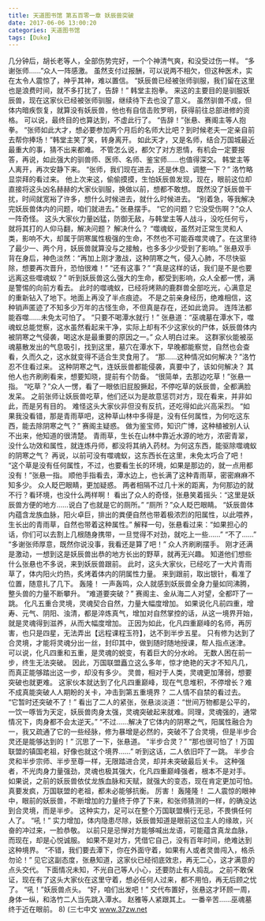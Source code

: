 ```yaml
---
title: 天道图书馆 第五百零一章 妖辰兽突破
date: 2017-06-06 13:00:20
categories: 天道图书馆
tags: [Duke]
---
```


几分钟后，胡长老等人，全部伤势完好，一个个神清气爽，和没受过伤一样。
“多谢张师……”众人一阵感激。
虽然支付过报酬，可以说两不相欠，但这种医术，实在太令人震惊了，神乎其神，难以置信。
“妖辰兽已经被张师驯服，我们留在这里也是浪费时间，就不多打扰了，告辞！”
韩堂主抱拳。
来这的主要目的是驯服妖辰兽，现在这家伙已经被张师驯服，继续待下去也没了意义。
虽然驯兽不成，但体内暗疾恢复，就算没有妖辰兽，他也有自信击败罗明，获得前往总部进修的资格。
可以说，最终目的也算达到，不虚此行了。
“告辞！”张悬、赛阁主等人抱拳。
“张师如此大才，想必要参加两个月后的名师大比吧？到时候老夫一定亲自前去帮你捧场！”韩堂主笑了笑，转身离开。
如此天才，又是名师，结合万国城最近最重大的事，猜不出来都难。
不管怎么说，都欠了对方恩情，有机会一定要报答，再说，如此强大的驯兽师、医师、名师、鉴宝师……也值得深交。
韩堂主等人离开，再次安静下来。
“张师，我们现在进去，还是休息、调整一下？”
洛竹略显崇拜的看过来。
他上次来这，偷偷摸摸，生怕妖辰兽发现，现在，眼前这位却直接将这头凶名赫赫的大家伙驯服，换做以前，想都不敢想。
既然没了妖辰兽干扰，时间就宽裕了许多，想什么时候进去，就什么时候进去。
“别着急，等我解决完妖辰兽体内的问题，咱们就进去。”
张悬摆手。
“它的问题？它没受伤啊？”众人一阵奇怪。
这头大家伙力量凶猛，防御无敌，与韩堂主等人战斗，没吃任何亏，就将其打的人仰马翻，解决问题？
解决什么？
“噬魂蚁，虽然对正常生灵和人类，影响不大，却属于阴寒属性极强的生命，不然也不可能吞噬灵魂了。在这里待了最少一、两个月，妖辰兽就算没与之接触，也多多少少受到了影响。”
张悬双手背在身后，神色淡然：“再加上刚才激战，这种阴寒之气，侵入心肺，不尽快驱除，想要再次晋升，恐怕很难！”
“还有这事？”
“真是这样的话，我们是不是也要远离这些噬魂蚁？”
听到妖辰兽这么强大的生命，都受到影响，众人全都一愣，满是警惕的向前方看去。
此时的噬魂蚁，已经将烤熟的鹿群兽全部吃光，心满意足的重新钻入了地下。地面上再没了半点痕迹。
不是之前亲身经历，绝难相信，这种销声匿迹了不知多少万年的古怪生命，不但真是存在，还如此诡异。
连阵法都能吞噬……未免太可怕了。
“只要不喝潭水就行！”
张悬道：“巫魂墓在潭水下，噬魂蚁总能觉察，这水虽然看起来干净，实际上却有不少这家伙的尸体，妖辰兽体内被阴寒之气侵袭，喝这水是最重要的原因之一。”
众人明白过来。
这群家伙能被巫魂墓散发出的气息吸引，找到这里，墓穴在潭水下，早晚都能察觉，自然也会查看，久而久之，这水就变得不适合生灵食用了。
“那……这种情况如何解决？”洛竹忍不住看过来。
这种阴寒之气，连妖辰兽都能侵袭，真要中了，该如何解决？
其他人也齐刷刷看来，想要知晓，提前有个防备。
“很简单，去那边吃草！”张悬一指。
“吃草？”众人一愣，看了一眼依旧屁股撅起，不停吃草的妖辰兽，全都满脸发呆。
之前张师让妖辰兽吃草，他们还以为是故意惩罚对方，现在看来，并非如此，而是另有目的。
难怪这头大家伙非但没有反抗，还吃得如此兴高采烈。
“如果我没看错，那是青雨草吧，这种草山林中多得是，没有任何属性，为何吃这东西，能去除阴寒之气？”
赛阁主疑惑。
做为鉴宝师，知识广博，这种植被别人认不出来，他知道的很清楚。
青雨草，生长在山林中靠近水源的地方，浓密青翠，没什么功效和属性，就连炼丹师，都没将其纳入药材。为何这东西，能驱除噬魂蚁的阴寒之气？
再说，以前可没有噬魂蚁，这东西长在这里，未免太巧合了吧！
“这个草是没有任何属性，不过，也要看生长的环境，如果是那边的，就一点用都没有！”张悬一指。
顺他手指看去，潭水边上，也长满了这种青雨草，密密麻麻不知多少。
众人眨巴眼睛，更加疑惑。
两者相隔不过几十米的距离，为何那边的就不行？看环境，也没什么两样啊！
看出了众人的奇怪，张悬笑着摇头：“这里是妖辰兽方便的地方……说白了也就是它的厕所。”
“厕所？”众人眨巴眼睛。
“妖辰兽体内蕴含龙族血脉，阳火卓巨，排出的粪便自然也带着极浓烈的阳属性，以此喂养，生长出的青雨草，自然也带着这种属性。”
解释一句，张悬看过来：“如果担心的话，你们可以去割上几根随身携带，一旦觉得不对劲，就吃上一些……”
“不了……”
“多谢张师厚意，既然你说没事，我看还是算了吧！”
众人齐刷刷摆手。
刚才还满是激动，一想到这是妖辰兽出恭的地方长出的野草，就再无兴趣。
知道他们想些什么张悬也不多说，来到妖辰兽跟前。
此时，这头大家伙，已经吃了一大片青雨草了，体内阳火灼热，炙烤着体内的阴属性力量。
来到跟前，取出银针，看准了位置，随意扎了几下。
轰隆！
一声轰鸣，众人就感到妖辰兽全身力量如同沸腾，整头兽的力量不断攀升。
“难道要突破？”
赛阁主、金从海二人对望，全都吓了一跳。
化凡五重合灵境，灵魂契合自然，力量大幅度增加。
如果说化凡前四重，增寿、元气、阴阳、浊清，都是淬炼真气，增加对自然掌控的话，从这一境界开始，就是灵魂得到滋养，从而大幅度增加。
正因为如此，化凡四重巅峰的名师，再厉害，也只是四星，无法弄出【远程课程玉符】，达不到半步五星。
只有修为达到了合灵境，才能将灵魂分出一丝，封印其中，做到随时随地授课，帮人指点迷津。
可以说，化凡四重和五重，是灵魂的蜕变，有着巨大的分水岭。
无数人困在前一步，终生无法突破。
因此，万国联盟矗立这么多年，惊才绝艳的天才不知凡几，而真正能够踏出这一步，却没有多少。
灵兽，相对于人类，灵魂更加薄弱，想要突破也就更难。
这家伙本就达到了化凡四重巅峰，现在气息堆积，不停增长？难不成真能突破人人期盼的关卡，冲击到第五重境界？
二人情不自禁的看过去。
“它暂时还突破不了！”
看出了二人的紧张，张悬淡淡道：“世间万物都是公平的，一饮一啄皆为天定，妖辰兽肉身太强，灵魂突破起来就难。同理，灵魂强的，通常情况下，肉身都不会太逆天。”
“不过……解决了它体内的阴寒之气，阳属性融合为一，我又疏通了它的一些经脉，修为暴增是必然的，突破不了合灵境，但是半步合灵还是能够达到的！”
沉思了一下，张悬道。
“半步合灵？”
“那也很可怕了！万国联盟的镇国老祖，好像也就这个境界……”
听到这话，二人依旧吓了一跳。
半步合灵和半步宗师、半步至尊一样，无限踏进合灵，却并未突破最后关卡。
这种强者，不光肉身力量强劲，灵魂也极其强大，化凡四重巅峰强者，根本不是对手。
如果说，之前的妖辰兽依仗龙族血脉和天赋，就强大的变态，现在肯定更加可怕。
真要发疯，万国联盟的老祖，都未必能够抗衡。
厉害！
轰隆隆！
二人震惊的眼神中，眼前的妖辰兽，不断增加的力量终于停了下来，和张师猜测的一样，的确没达到合灵境，而是半步。
这种实力，足可以在整个万国联盟横行无忌，不畏惧任何人了。
“吼！”
实力增加，体内隐患尽除，妖辰兽知道是眼前这位主人的缘故，兴奋的冲过来，一脸恭敬。
以前只是忌惮对方能够喊出龙语，可能蕴含真龙血脉，而现在，却是心悦诚服。
如果不是对方，凭借它自己，没有百年时间，绝难达到这种境界。
“不错，我们要去潭下，你在外面守着，如果有人或者灵兽闯入，格杀勿论！”
见它这副态度，张悬知道，这家伙已经彻底效忠，再无二心，这才满意的点头交代。
下面情况未知，不光自己等人小心，还要防止有人捣乱。
之前不敢保证，现在有了这头大家伙在这里守着，想必任何人过来，都不用怕，再无后顾之忧了。
“吼！”妖辰兽点头。
“好，咱们出发吧！”
交代布置好，张悬这才环顾一周，身体一纵，和洛竹二人当先跳入潭水。
赵雅等人紧跟其上。
一番辛苦……巫魂墓终于近在眼前。
8)
(三七中文 www.37zw.net